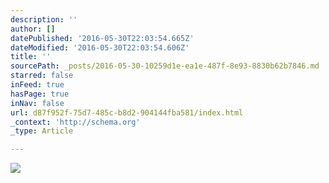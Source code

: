 ```yaml
---
description: ''
author: []
datePublished: '2016-05-30T22:03:54.665Z'
dateModified: '2016-05-30T22:03:54.606Z'
title: ''
sourcePath: _posts/2016-05-30-10259d1e-ea1e-487f-8e93-8830b62b7846.md
starred: false
inFeed: true
hasPage: true
inNav: false
url: d87f952f-75d7-485c-b8d2-904144fba581/index.html
_context: 'http://schema.org'
_type: Article

---
```

![](https://the-grid-user-content.s3-us-west-2.amazonaws.com/0442e2b3-f443-4c34-b893-284a675da624.png)